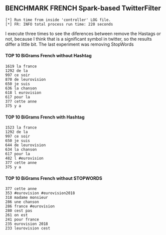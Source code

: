 ## BENCHMARK FRENCH Spark-based TwitterFilter

	[*] Run time from inside 'controller' LOG file.
	[*] FR:	INFO total process run time: 220 seconds


I execute three times to see the diferences between remove the Hastags or not, because I think that is a significant symbol in twitter, so the results differ a little bit. The last experiment was removing StopWords

#### TOP 10 BiGrams French without Hashtag

	1619 la france
	1292 de la
	997 ce soir
	870 de leurovision
	650 je suis
	636 la chanson
	618 l eurovision
	617 pour la
	377 cette anne
	375 y a

#### TOP 10 BiGrams French with Hashtag

	1523 la france
	1292 de la
	997 ce soir
	650 je suis
	644 de leurovision
	634 la chanson
	617 pour la
	482 l #eurovision
	377 cette anne
	375 y a

#### TOP 10 BiGrams French without STOPWORDS

	377 cette anne
	353 #eurovision #eurovision2018
	318 madame monsieur
	286 une chanson
	286 france #eurovision
	280 cest pas
	261 on est
	241 pour france
	235 eurovision 2018
	233 leurovision cest
